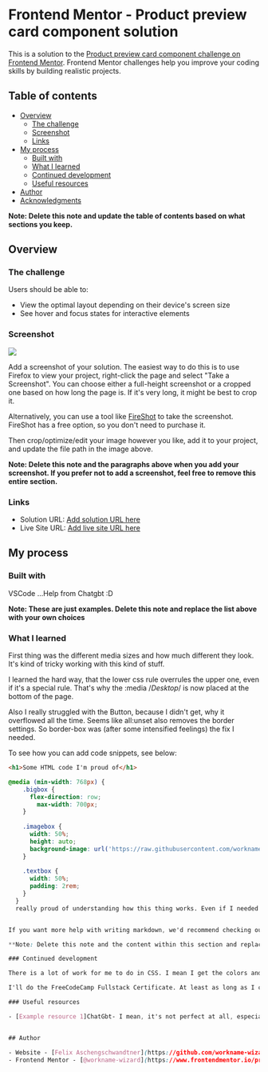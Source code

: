 # Frontend Mentor - Product preview card component solution

This is a solution to the [Product preview card component challenge on Frontend Mentor](https://www.frontendmentor.io/challenges/product-preview-card-component-GO7UmttRfa). Frontend Mentor challenges help you improve your coding skills by building realistic projects. 

## Table of contents

- [Overview](#overview)
  - [The challenge](#the-challenge)
  - [Screenshot](#screenshot)
  - [Links](#links)
- [My process](#my-process)
  - [Built with](#built-with)
  - [What I learned](#what-i-learned)
  - [Continued development](#continued-development)
  - [Useful resources](#useful-resources)
- [Author](#author)
- [Acknowledgments](#acknowledgments)

**Note: Delete this note and update the table of contents based on what sections you keep.**

## Overview

### The challenge

Users should be able to:

- View the optimal layout depending on their device's screen size
- See hover and focus states for interactive elements

### Screenshot

![](./screenshot.jpg)

Add a screenshot of your solution. The easiest way to do this is to use Firefox to view your project, right-click the page and select "Take a Screenshot". You can choose either a full-height screenshot or a cropped one based on how long the page is. If it's very long, it might be best to crop it.

Alternatively, you can use a tool like [FireShot](https://getfireshot.com/) to take the screenshot. FireShot has a free option, so you don't need to purchase it. 

Then crop/optimize/edit your image however you like, add it to your project, and update the file path in the image above.

**Note: Delete this note and the paragraphs above when you add your screenshot. If you prefer not to add a screenshot, feel free to remove this entire section.**

### Links

- Solution URL: [Add solution URL here](https://your-solution-url.com)
- Live Site URL: [Add live site URL here](https://your-live-site-url.com)

## My process

### Built with

VSCode
...Help from Chatgbt :D

**Note: These are just examples. Delete this note and replace the list above with your own choices**

### What I learned

First thing was the different media sizes and how much different they look. It's kind of tricky working with this kind of stuff.

I learned the hard way, that the lower css rule overrules the upper one, even if it's a special rule. That's why the :media /*Desktop*/ is now placed at the bottom of the page.

Also I really struggled with the Button, because I didn't get, why it overflowed all the time. Seems like all:unset also removes the border settings. So border-box was (after some intensified feelings) the fix I needed.

To see how you can add code snippets, see below:

```html
<h1>Some HTML code I'm proud of</h1>
```
```css
@media (min-width: 768px) {
    .bigbox {
      flex-direction: row;
        max-width: 700px;
    }
  
    .imagebox {
      width: 50%;
      height: auto;
      background-image: url('https://raw.githubusercontent.com/workname-wizard/fm_product_preview_card_component/main/product-preview-card-component-main/images/image-product-desktop.jpg');
    }
  
    .textbox {
      width: 50%;
      padding: 2rem;
    }
  }
  really proud of understanding how this thing works. Even if I needed help setting up.


If you want more help with writing markdown, we'd recommend checking out [The Markdown Guide](https://www.markdownguide.org/) to learn more.

**Note: Delete this note and the content within this section and replace with your own learnings.**

### Continued development

There is a lot of work for me to do in CSS. I mean I get the colors and text editing stuff, but as soon as it goes deeper, I see that theres not really much knowledge. Mentioning that I started coding like 1 Month ago and managed to do more for 4 days at this point.

I'll do the FreeCodeCamp Fullstack Certificate. At least as long as I can manage it.

### Useful resources

- [Example resource 1]ChatGbt- I mean, it's not perfect at all, especially if you let it Code for you. But if you use it as a Coach, that won't code anything for you, only to lead you on the right path, it's actually a great help.


## Author

- Website - [Felix Aschengschwandtner](https://github.com/workname-wizard)
- Frontend Mentor - [@workname-wizard](https://www.frontendmentor.io/profile/workname-wizard)

